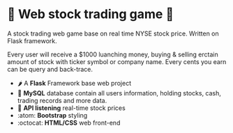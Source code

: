 # 🤑 Web stock trading game 🤑
A stock trading web game base on real time NYSE stock price.
Written on Flask framework.

Every user will receive a $1000 luanching money, buying & selling erctain amount of stock with ticker symbol or company name. Every cents you earn can be query and back-trace.

- :hot_pepper: A **Flask** Framework base web project
- 💸 **MySQL** database contain all users information, holding stocks, cash, trading records and more data.
- 🐛 **API listening** real-time stock prices
- :atom: **Bootstrap** styling
- :octocat: **HTML/CSS** web front-end
